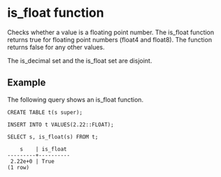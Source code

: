 # is\_float function<a name="r_is_float"></a>

Checks whether a value is a floating point number\. The is\_float function returns true for floating point numbers \(float4 and float8\)\. The function returns false for any other values\.

The is\_decimal set and the is\_float set are disjoint\.

## Example<a name="r_is_float_example"></a>

The following query shows an is\_float function\.

```
CREATE TABLE t(s super);

INSERT INTO t VALUES(2.22::FLOAT);

SELECT s, is_float(s) FROM t;

    s    | is_float
---------+----------
 2.22e+0 | True
(1 row)
```